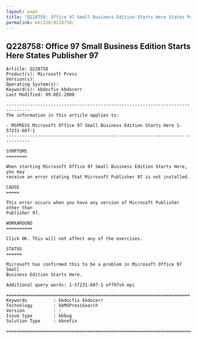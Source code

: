 ```yaml
---
layout: page
title: "Q228758: Office 97 Small Business Edition Starts Here States Publisher 97"
permalink: kb/228/Q228758/
---
```


## Q228758: Office 97 Small Business Edition Starts Here States Publisher 97

	Article: Q228758
	Product(s): Microsoft Press
	Version(s): 
	Operating System(s): 
	Keyword(s): kbdocfix kbdocerr
	Last Modified: 09-DEC-2000
	
	-------------------------------------------------------------------------------
	The information in this article applies to:
	
	- MSPRESS Microsoft Office 97 Small Business Edition Starts Here 1-57231-607-1 
	-------------------------------------------------------------------------------
	
	SYMPTOMS
	========
	
	When starting Microsoft Office 97 Small Business Edition Starts Here, you may
	receive an error stating that Microsoft Publisher 97 is not installed.
	
	CAUSE
	=====
	
	This error occurs when you have any version of Microsoft Publisher other than
	Publisher 97.
	
	WORKAROUND
	==========
	
	Click OK. This will not affect any of the exercises.
	
	STATUS
	======
	
	Microsoft has confirmed this to be a problem in Microsoft Office 97 Small
	Business Edition Starts Here.
	
	Additional query words: 1-57231-607-1 off97sh mpi
	
	======================================================================
	Keywords          : kbdocfix kbdocerr 
	Technology        : kbMSPressSearch
	Version           : :
	Issue type        : kbbug
	Solution Type     : kbnofix
	
	=============================================================================
	
